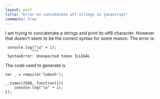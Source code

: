 ```yaml
---
layout: post
title: "Error on concatenate utf strings in javascript"
comments: true
---
```


I am trying to concatenate a strings and print its utf8 character. However that doesn't seem to be the correct syntax for some reason. The error is:

```
 console.log("\u" + i);
            ^^^
 SyntaxError: Unexpected token ILLEGAL

```

The code used to generate is

```
var _ = require('lodash');

_.times(2588, function(i){
    console.log("\u" + i);
});

```